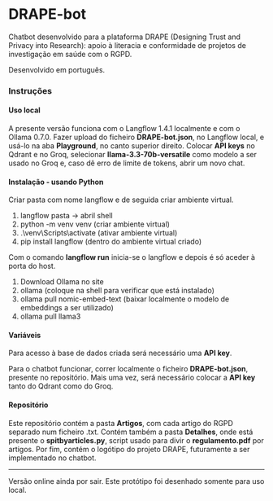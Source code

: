 # DRAPE-bot

Chatbot desenvolvido para a plataforma DRAPE (Designing Trust and Privacy into Research): apoio à literacia e conformidade de projetos de investigação em saúde com o RGPD.

Desenvolvido em português.


### Instruções
#### Uso local
A presente versão funciona com o Langflow 1.4.1 localmente e com o Ollama 0.7.0.
Fazer upload do ficheiro **DRAPE-bot.json**, no Langflow local, e usá-lo na aba **Playground**, no canto superior direito. Colocar **API keys** no Qdrant e no Groq, selecionar **llama-3.3-70b-versatile** como modelo a ser usado no Groq e, caso dê erro de limite de tokens, abrir um novo chat. 

#### Instalação - usando Python
Criar pasta com nome langflow e de seguida criar ambiente virtual.

1. langflow pasta -> abril shell
2. python -m venv venv       (criar ambiente virtual)
3. .\venv\Scripts\activate     (ativar ambiente virtual)
4. pip install langflow      (dentro do ambiente virtual criado)

Com o comando **langflow run** inicia-se o langflow e depois é só aceder à porta do host.

1. Download Ollama no site
2. ollama      (coloque na shell para verificar que está instalado)
3. ollama pull nomic-embed-text      (baixar localmente o modelo de embeddings a ser utilizado)
4. ollama pull llama3 

#### Variáveis
Para acesso à base de dados criada será necessário uma **API key**.

Para o chatbot funcionar, correr localmente o ficheiro **DRAPE-bot.json**, presente no repositório. Mais uma vez, será necessário colocar a **API key** tanto do Qdrant como do Groq.

#### Repositório
Este repositório contém a pasta **Artigos**, com cada artigo do RGPD separado num ficheiro .txt. Contém também a pasta **Detalhes**, onde está presente o **spitbyarticles.py**, script usado para divir o **regulamento.pdf** por artigos. Por fim, contém o logótipo do projeto DRAPE, futuramente a ser implementado no chatbot.

---

Versão online ainda por sair. Este protótipo foi desenhado somente para uso local.
